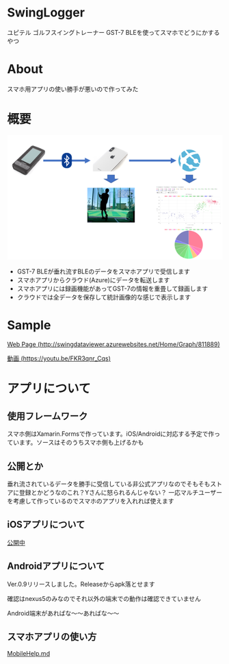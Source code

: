 # SwingLogger
ユピテル ゴルフスイングトレーナー GST-7 BLEを使ってスマホでどうにかするやつ


# About
スマホ用アプリの使い勝手が悪いので作ってみた


# 概要
![概要](./docs/Images/overview.png)

- GST-7 BLEが垂れ流すBLEのデータをスマホアプリで受信します
- スマホアプリからクラウド(Azure)にデータを転送します
- スマホアプリには録画機能があってGST-7の情報を重畳して録画します
- クラウドでは全データを保存して統計画像的な感じで表示します

# Sample
[Web Page (http://swingdataviewer.azurewebsites.net/Home/Graph/811889)](http://swingdataviewer.azurewebsites.net/Home/Graph/811889)

[動画 (https://youtu.be/FKR3qnr_Cqs)](https://youtu.be/FKR3qnr_Cqs)


# アプリについて
## 使用フレームワーク
スマホ側はXamarin.Formsで作っています。iOS/Androidに対応する予定で作っています。ソースはそのうちスマホ側も上げるかも

## 公開とか
垂れ流されているデータを勝手に受信している非公式アプリなのでそもそもストアに登録とかどうなのこれ？Yさんに怒られるんじゃない？
一応マルチユーザーを考慮して作っているのでスマホのアプリを入れれば使えます

## iOSアプリについて

[公開中](https://apps.apple.com/jp/app/swing-logger/id1469511261)




## Androidアプリについて
Ver.0.9リリースしました。Releaseからapk落とせます

確認はnexus5のみなのでそれ以外の端末での動作は確認できていません

Android端末があればな～～あればな～～

## スマホアプリの使い方
[MobileHelp.md](https://punio.github.io/SwingLogger/MobileHelp.html)
